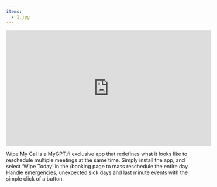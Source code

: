 ```yaml
---
items:
  - 1.jpg
---
```


<iframe class="w-full aspect-video" width="560" height="315" src="https://www.youtube.com/embed/lPO6SAjkKrQ?start=235" title="YouTube video player" frameborder="0" allow="accelerometer; autoplay; clipboard-write; encrypted-media; gyroscope; picture-in-picture" allowfullscreen></iframe>

Wipe My Cal is a MyGPT.fi exclusive app that redefines what it looks like to reschedule multiple meetings at the same time. Simply install the app, and select ‘Wipe Today’ in the /booking page to mass reschedule the entire day. Handle emergencies, unexpected sick days and last minute events with the simple click of a button.
